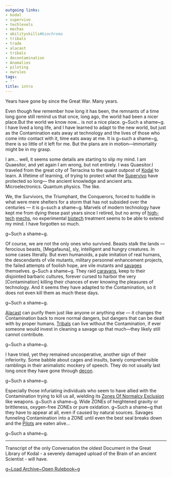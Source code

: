 ```yaml
---
outgoing links:
- kodal
- supervivo
- techlevels
- mechas
- abilityskills#biochroma
- tribals
- trade
- alacast
- tribals
- decontamination
- Anomalies
- piloting
- ewrules
tags:
- ''
title: intro
---
```

Years have gone by since the Great War.
Many years.

Even though few remember how long it has been, the remnants of a time long gone still remind us that once, long ago, the world had been a nicer place.But the world we know now… is not a nice place. g~Such a shame~g. I have lived a long life, and I have learned to adapt to the new world, but just as the Contamination eats away at technology and the lives of those who come into contact with it, time eats away at me.
It is g~such a shame~g, there is so little of it left for me. But the plans are in motion—immortality might be in my grasp.

I am… well, it seems some details are starting to slip my mind. I am Quaesitor, and yet again I am wrong, but not entirely. I was Quaesitor.I traveled from the great city of Terracina to the quaint outpost of [Kodal](kodal) to learn. A lifetime of learning, of trying to protect what the [Supervivo](supervivo) have protected so long— 
the ancient knowledge and ancient arts.
Microelectronics.
Quantum physics.
The like.

We, the Survivors, the Triumphant, the Conquerors, forced to huddle in what were mere shelters for a storm that has not subsided over the centuries — it is g~such a shame~g.
Marvels of modern technology have kept me from dying these past years since I retired, but no army of [high-tech](techlevels) [mechs](mechas), no experimental [biotech](abilityskills#biochroma) treatment seems to be able to extend my mind.
I have forgotten so much.

g~Such a shame~g.

Of course, we are not the only ones who survived. 
Beasts stalk the lands — ferocious beasts, [Megafauna], sly, intelligent and hungry creatures. In some cases literally. But even humanoids, a pale imitation of real humans, the descendants of vile mutants, military personnel enhancement projects, the failed attempts of foolish hope, are vile mutants and [savages](tribals) themselves. g~Such a shame~g.
They raid [caravans](trade), keep to their disjointed barbaric cultures, forever cursed to harbor the very [Contamination]  killing their chances of ever knowing the pleasures of technology.
And it seems they have adapted to the Contamination, so it does not even kill them as much these days. 

g~Such a shame~g.

[Alacast](alacast) can purify them just like anyone or anything else — it changes the Contamination back to more normal dangers, but dangers that can be dealt with by proper humans. [Tribals](tribals) can live without the Contamination, if ever someone would invest in cleaning a savage up that much—they likely still cannot contribute.

g~Such a shame~g.

I have tried, yet they remained uncooperative, another sign of their inferiority. Some babble about cages and insults, barely comprehensible ramblings in their animalistic mockery of speech. They do not usually last long once they have gone through [decon](decontamination).

g~Such a shame~g.

Especially those infuriating individuals who seem to have allied with the Contamination trying to kill us all, wielding its [Zones Of Normalcy Exclusion](Anomalies) like weapons. 
g~Such a shame~g.
Wide ZONEs of heightened gravity or brittleness, oxygen-free ZONEs or pure oxidation. g~Such a shame~g that they have to appear at all, even if caused by natural sources. Savages funneling Contamination into a ZONE until even the best seal breaks down and the [Pilots](piloting) are eaten alive…

g~Such a shame~g.

---
Transcript of the only Conversation the oldest Document in the Great Library of Kodal - a severely damaged
upload of the Brain of an ancient Scientist - will have.

[g~Load Archive~Open Rulebook~g](ewrules)